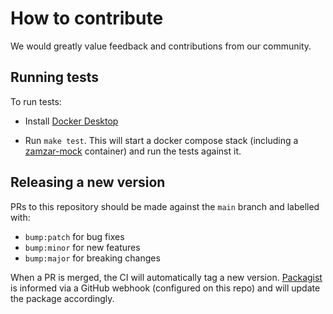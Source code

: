 # How to contribute

We would greatly value feedback and contributions from our community.

## Running tests

To run tests:

- Install [Docker Desktop](https://www.docker.com/products/docker-desktop/)

- Run `make test`. This will start a docker compose stack (including a [zamzar-mock](https://github.com/zamzar/zamzar-mock)
  container) and run the tests against it.

## Releasing a new version

PRs to this repository should be made against the `main` branch and labelled with:

* `bump:patch` for bug fixes
* `bump:minor` for new features
* `bump:major` for breaking changes

When a PR is merged, the CI will automatically tag a new version. 
[Packagist](https://packagist.org/packages/zamzar/zamzar-php) is informed via a GitHub webhook (configured on this repo) and will update the package accordingly.
